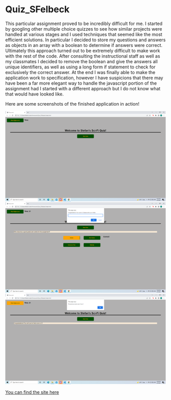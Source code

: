 # Quiz_SFelbeck

This particular assignment proved to be incredibly difficult for me. I started by googling other multiple choice quizzes to see how similar projects were handled at various stages and I used techniques that seemed like the most efficient solutions. In particular I decided to store my questions and answers as objects in an array with a boolean to determine if answers were correct. Ultimately this approach turned out to be extremely difficult to make work with the rest of the code.
After consulting the instructional staff as well as my classmates I decided to remove the boolean and give the answers all unique identifiers, as well as using a long form if statement to check for exclusively the correct answer.
At the end I was finally able to make the application work to specification, however I have suspicions that there may have been a far more elegant way to handle the javascript portion of the assignment had I started with a different approach but I do not know what that would have looked like.

Here are some screenshots of the finished application in action!

![screenshot](./assets/assets/intro.png)
![screenshot](./assets/assets/victory.png)
![screenshot](./assets/assets/score.png)

<a href="https://sfelbeck.github.io/Quiz_SFelbeck/">You can find the site here</a>
